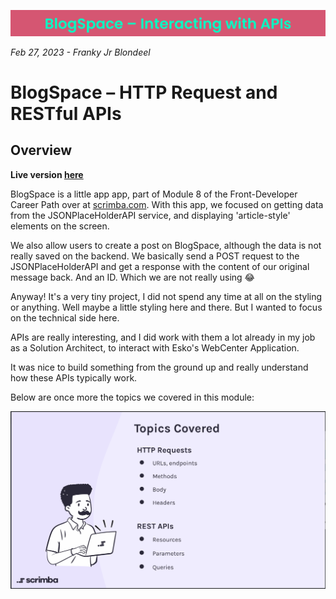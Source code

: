 <p align="center">
<img alt="banner image" src="https://raw.githubusercontent.com/MrFranksJr/MrFranksJr/main/assets/blogspace/Banner.png">
</p>

*Feb 27, 2023 - Franky Jr Blondeel*

# BlogSpace – HTTP Request and RESTful APIs

## Overview

**Live version [here](https://frankysblogspace.netlify.app/)**

BlogSpace is a little app app, part of Module 8 of the Front-Developer Career Path over at [scrimba.com](https://scrimba.com).
With this app, we focused on getting data from the JSONPlaceHolderAPI service, and displaying 'article-style' elements on the screen.

We also allow users to create a post on BlogSpace, although the data is not really saved on the backend. We basically send a POST request to the JSONPlaceHolderAPI and get a response with the content of our original message back. And an ID. Which we are not really using 😂

Anyway! It's a very tiny project, I did not spend any time at all on the styling or anything. Well maybe a little styling here and there. But I wanted to focus on the technical side here.

APIs are really interesting, and I did work with them a lot already in my job as a Solution Architect, to interact with Esko's WebCenter Application.

It was nice to build something from the ground up and really understand how these APIs typically work.

Below are once more the topics we covered in this module:
<p align="center">
<img alt="requirements" src="https://raw.githubusercontent.com/MrFranksJr/MrFranksJr/main/assets/blogspace/topics.png">
</p>